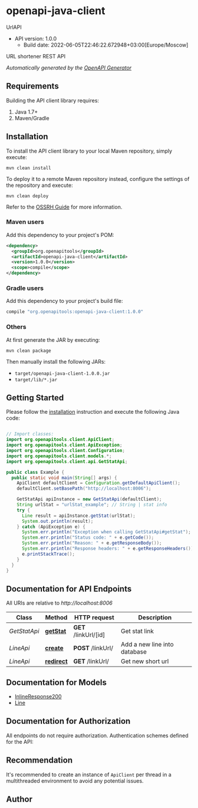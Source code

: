# openapi-java-client

UrlAPI
- API version: 1.0.0
  - Build date: 2022-06-05T22:46:22.672948+03:00[Europe/Moscow]

URL shortener REST API


*Automatically generated by the [OpenAPI Generator](https://openapi-generator.tech)*


## Requirements

Building the API client library requires:
1. Java 1.7+
2. Maven/Gradle

## Installation

To install the API client library to your local Maven repository, simply execute:

```shell
mvn clean install
```

To deploy it to a remote Maven repository instead, configure the settings of the repository and execute:

```shell
mvn clean deploy
```

Refer to the [OSSRH Guide](http://central.sonatype.org/pages/ossrh-guide.html) for more information.

### Maven users

Add this dependency to your project's POM:

```xml
<dependency>
  <groupId>org.openapitools</groupId>
  <artifactId>openapi-java-client</artifactId>
  <version>1.0.0</version>
  <scope>compile</scope>
</dependency>
```

### Gradle users

Add this dependency to your project's build file:

```groovy
compile "org.openapitools:openapi-java-client:1.0.0"
```

### Others

At first generate the JAR by executing:

```shell
mvn clean package
```

Then manually install the following JARs:

* `target/openapi-java-client-1.0.0.jar`
* `target/lib/*.jar`

## Getting Started

Please follow the [installation](#installation) instruction and execute the following Java code:

```java

// Import classes:
import org.openapitools.client.ApiClient;
import org.openapitools.client.ApiException;
import org.openapitools.client.Configuration;
import org.openapitools.client.models.*;
import org.openapitools.client.api.GetStatApi;

public class Example {
  public static void main(String[] args) {
    ApiClient defaultClient = Configuration.getDefaultApiClient();
    defaultClient.setBasePath("http://localhost:8006");

    GetStatApi apiInstance = new GetStatApi(defaultClient);
    String urlStat = "urlStat_example"; // String | stat info
    try {
      Line result = apiInstance.getStat(urlStat);
      System.out.println(result);
    } catch (ApiException e) {
      System.err.println("Exception when calling GetStatApi#getStat");
      System.err.println("Status code: " + e.getCode());
      System.err.println("Reason: " + e.getResponseBody());
      System.err.println("Response headers: " + e.getResponseHeaders());
      e.printStackTrace();
    }
  }
}

```

## Documentation for API Endpoints

All URIs are relative to *http://localhost:8006*

Class | Method | HTTP request | Description
------------ | ------------- | ------------- | -------------
*GetStatApi* | [**getStat**](docs/GetStatApi.md#getStat) | **GET** /linkUrl/[id] | Get stat link
*LineApi* | [**create**](docs/LineApi.md#create) | **POST** /linkUrl/ | Add a new line into database
*LineApi* | [**redirect**](docs/LineApi.md#redirect) | **GET** /linkUrl/ | Get new short url


## Documentation for Models

 - [InlineResponse200](docs/InlineResponse200.md)
 - [Line](docs/Line.md)


## Documentation for Authorization

All endpoints do not require authorization.
Authentication schemes defined for the API:

## Recommendation

It's recommended to create an instance of `ApiClient` per thread in a multithreaded environment to avoid any potential issues.

## Author



